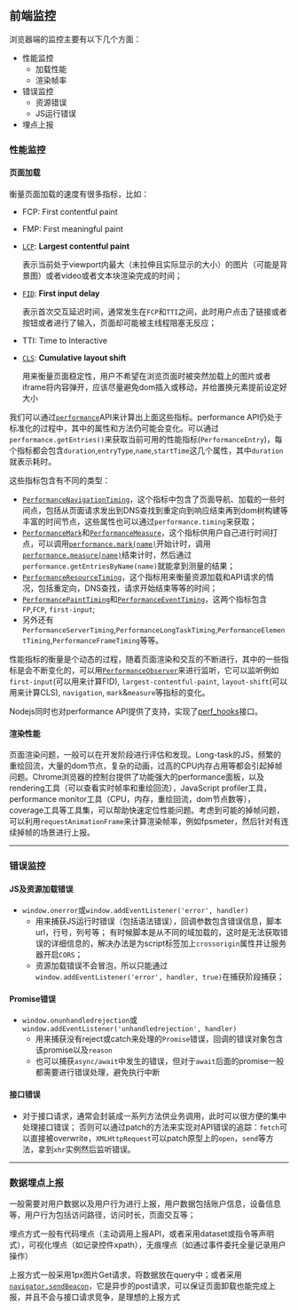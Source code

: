 [comment]: <browser> (title: '前端监控', keywords: 'monitor, error', date: '2020-8-11')

## 前端监控

浏览器端的监控主要有以下几个方面：
* 性能监控
  * 加载性能
  * 渲染帧率
* 错误监控
  * 资源错误
  * JS运行错误
* 埋点上报

### 性能监控

#### 页面加载
衡量页面加载的速度有很多指标，比如：
* FCP: First contentful paint
* FMP: First meaningful paint
* [`LCP`](https://web.dev/lcp/): **Largest contentful paint**

    表示当前处于viewport内最大（未拉伸且实际显示的大小）的图片（可能是背景图）或者video或者文本块渲染完成的时间；
* [`FID`](https://web.dev/fid/): **First input delay**

    表示首次交互延迟时间，通常发生在`FCP`和`TTI`之间，此时用户点击了链接或者按钮或者进行了输入，页面却可能被主线程阻塞无反应；
* TTI: Time to Interactive
* [`CLS`](https://web.dev/cls/): **Cumulative layout shift**

    用来衡量页面稳定性，用户不希望在浏览页面时被突然加载上的图片或者iframe将内容弹开，应该尽量避免dom插入或移动，并给置换元素提前设定好大小


我们可以通过[`performance`](https://developer.mozilla.org/zh-CN/docs/Web/API/Performance)API来计算出上面这些指标。performance API仍处于标准化的过程中，其中的属性和方法仍可能会变化。可以通过`performance.getEntries()`来获取当前可用的性能指标(`PerformanceEntry`)，每个指标都会包含`duration`,`entryType`,`name`,`startTime`这几个属性，其中`duration`就表示耗时。

这些指标包含有不同的类型：
  * [`PerformanceNavigationTiming`](https://developer.mozilla.org/zh-CN/docs/Web/API/Navigation_timing_API)，这个指标中包含了页面导航、加载的一些时间点，包括从页面请求发出到DNS查找到重定向到响应结束再到dom树构建等丰富的时间节点，这些属性也可以通过`performance.timing`来获取；
  * [`PerformanceMark`](https://developer.mozilla.org/zh-CN/docs/Web/API/PerformanceMark)和[`PerformanceMeasure`](https://developer.mozilla.org/zh-CN/docs/Web/API/PerformanceMeasure)，这个指标供用户自己进行时间打点，可以调用[`performance.mark(name)`](https://developer.mozilla.org/zh-CN/docs/Web/API/Performance/mark)开始计时，调用[`performance.measure(name)`](https://developer.mozilla.org/zh-CN/docs/Web/API/Performance/measure)结束计时，然后通过`performance.getEntriesByName(name)`就能拿到测量的结果；
  * [`PerformanceResourceTiming`](https://developer.mozilla.org/zh-CN/docs/Web/API/PerformanceResourceTiming)，这个指标用来衡量资源加载和API请求的情况，包括重定向，DNS查找，请求开始结束等等的时间；
  * [`PerformancePaintTiming`](https://developer.mozilla.org/zh-CN/docs/Web/API/PerformancePaintTiming)和[`PerformanceEventTiming`](https://developer.mozilla.org/zh-CN/docs/Web/API/PerformanceEventTiming)，这两个指标包含`FP`,`FCP`, `first-input`;
  * 另外还有`PerformanceServerTiming`,`PerformanceLongTaskTiming`,`PerformanceElementTiming`,`PerformanceFrameTiming`等等。

性能指标的衡量是个动态的过程，随着页面渲染和交互的不断进行，其中的一些指标是会不断变化的，可以用[`PerformanceObserver`](https://developer.mozilla.org/zh-CN/docs/Web/API/PerformanceObserver)来进行监听，它可以监听例如`first-input`(可以用来计算FID), `largest-contentful-paint`, `layout-shift`(可以用来计算CLS), `navigation`, `mark`&`measure`等指标的变化。

Nodejs同时也对performance API提供了支持，实现了[perf_hooks](https://nodejs.org/api/perf_hooks.html)接口。

#### 渲染性能

页面渲染问题，一般可以在开发阶段进行评估和发现。Long-task的JS，频繁的重绘回流，大量的dom节点，复杂的动画，过高的CPU内存占用等都会引起掉帧问题。Chrome浏览器的控制台提供了功能强大的performance面板，以及rendering工具（可以查看实时帧率和重绘回流），JavaScript profiler工具，performance monitor工具（CPU，内存，重绘回流，dom节点数等），coverage工具等工具集，可以帮助快速定位性能问题。考虑到可能的掉帧问题，可以利用`requestAnimationFrame`来计算渲染帧率，例如fpsmeter，然后针对有连续掉帧的场景进行上报。

------

### 错误监控

#### JS及资源加载错误
* `window.onerror`或`window.addEventListener('error', handler)`
  * 用来捕获JS运行时错误（包括语法错误），回调参数包含错误信息，脚本url，行号，列号等；
    有时候脚本是从不同的域加载的，这时是无法获取错误的详细信息的，解决办法是为script标签加上`crossorigin`属性并让服务器开启`CORS`；
  * 资源加载错误不会冒泡，所以只能通过`window.addEventListener('error', handler, true)`在捕获阶段捕获；

#### Promise错误
* `window.onunhandledrejection`或`window.addEventListener('unhandledrejection', handler)`
  * 用来捕获没有reject或catch来处理的`Promise`错误，回调的错误对象包含该promise以及`reason`
  * 也可以捕获`async/await`中发生的错误，但对于`await`后面的promise一般都需要进行错误处理，避免执行中断

#### 接口错误
* 对于接口请求，通常会封装成一系列方法供业务调用，此时可以很方便的集中处理接口错误；
否则可以通过patch的方法来实现对API错误的追踪：`fetch`可以直接被overwrite，`XMLHttpRequest`可以patch原型上的`open`，`send`等方法，拿到`xhr`实例然后监听错误。

-----

### 数据埋点上报
一般需要对用户数据以及用户行为进行上报，用户数据包括账户信息，设备信息等，用户行为包括访问路径，访问时长，页面交互等；

埋点方式一般有代码埋点（主动调用上报API，或者采用dataset或指令等声明式），可视化埋点（如记录控件xpath），无痕埋点（如通过事件委托全量记录用户操作）

上报方式一般采用1px图片Get请求，将数据放在query中；或者采用 [`navigator.sendBeacon`](https://developer.mozilla.org/zh-CN/docs/Web/API/Navigator/sendBeacon)，它是异步的post请求，可以保证页面卸载也能完成上报，并且不会与接口请求竞争，是理想的上报方式
